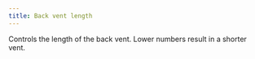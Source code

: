 ```yaml
---
title: Back vent length
---
```


Controls the length of the back vent. Lower numbers result in a shorter vent.

